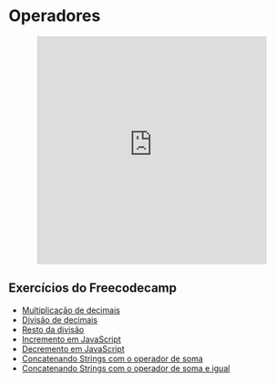 # Operadores
<center>
<iframe src="https://rodrigoprestesmachado.github.io/cpw2/slides/javascript1/index.html#/5" title="Introdução" width="80%" height="400" style="border:none;"></iframe>
</center>

## Exercícios do Freecodecamp

* [Multiplicação de decimais](https://www.freecodecamp.org/learn/javascript-algorithms-and-data-structures/basic-javascript/multiply-two-decimals-with-javascript)
* [Divisão de decimais](https://www.freecodecamp.org/learn/javascript-algorithms-and-data-structures/basic-javascript/divide-one-decimal-by-another-with-javascript)
* [Resto da divisão](https://www.freecodecamp.org/learn/javascript-algorithms-and-data-structures/basic-javascript/finding-a-remainder-in-javascript)
* [Incremento em JavaScript](https://www.freecodecamp.org/learn/javascript-algorithms-and-data-structures/basic-javascript/increment-a-number-with-javascript)
* [Decremento em JavaScript](https://www.freecodecamp.org/learn/javascript-algorithms-and-data-structures/basic-javascript/storing-values-with-the-assignment-operator)
* [Concatenando Strings com o operador de soma](https://www.freecodecamp.org/learn/javascript-algorithms-and-data-structures/basic-javascript/concatenating-strings-with-plus-operator)
* [Concatenando Strings com o operador de soma e igual](https://www.freecodecamp.org/learn/javascript-algorithms-and-data-structures/basic-javascript/concatenating-strings-with-the-plus-equals-operator)